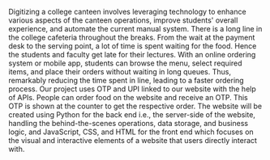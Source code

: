 Digitizing a college canteen involves leveraging technology to enhance various aspects of the canteen operations, improve students' overall experience, and automate the current manual system. There is a long line in the college cafeteria throughout the breaks. From the wait at the payment desk to the serving point, a lot of time is spent waiting for the food. Hence the students and faculty get late for their lectures. With an online ordering system or mobile app, students can browse the menu, select required items, and place their orders without waiting in long queues. Thus, remarkably reducing the time spent in line, leading to a faster ordering process. Our project uses OTP and UPI linked to our website with the help of APIs. People can order food on the website and receive an OTP. This OTP is shown at the counter to get the respective order. The website will be created using Python for the back end i.e., the server-side of the website, handling the behind-the-scenes operations, data storage, and business logic, and JavaScript, CSS, and HTML for the front end which focuses on the visual and interactive elements of a website that users directly interact with.
